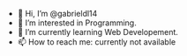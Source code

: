 - 👋 Hi, I’m @gabrieldl14
- 👀 I’m interested in Programming.
- 🌱 I’m currently learning Web Developement.
- 📫 How to reach me: currently not available

